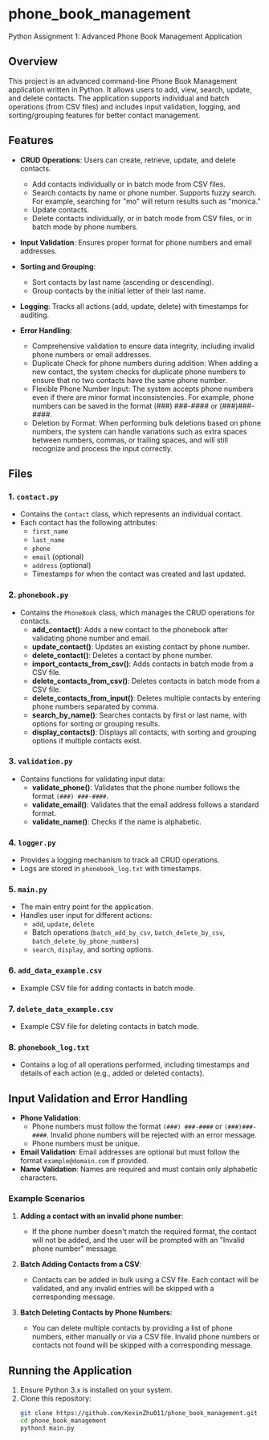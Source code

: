 # phone_book_management
Python Assignment 1: Advanced Phone Book Management Application

## Overview
This project is an advanced command-line Phone Book Management application written in Python. It allows users to add, view, search, update, and delete contacts. The application supports individual and batch operations (from CSV files) and includes input validation, logging, and sorting/grouping features for better contact management.

## Features

- **CRUD Operations**: Users can create, retrieve, update, and delete contacts.
  - Add contacts individually or in batch mode from CSV files. 
  - Search contacts by name or phone number. Supports fuzzy search. For example, searching for "mo" will return results such as "monica."
  - Update contacts.
  - Delete contacts individually, or in batch mode from CSV files, or in batch mode by phone numbers.
  
- **Input Validation**: Ensures proper format for phone numbers and email addresses.

- **Sorting and Grouping**:
  - Sort contacts by last name (ascending or descending).
  - Group contacts by the initial letter of their last name.

- **Logging**: Tracks all actions (add, update, delete) with timestamps for auditing.

- **Error Handling**: 
    - Comprehensive validation to ensure data integrity, including invalid phone numbers or email addresses.
    - Duplicate Check for phone numbers during addition: When adding a new contact, the system checks for duplicate phone numbers to ensure that no two contacts have the same phone number.
    - Flexible Phone Number Input: The system accepts phone numbers even if there are minor format inconsistencies. For example, phone numbers can be saved in the format (###) ###-#### or (###)###-####. 
    - Deletion by Format: When performing bulk deletions based on phone numbers, the system can handle variations such as extra spaces between numbers, commas, or trailing spaces, and will still recognize and process the input correctly.

## Files

### 1. `contact.py`
- Contains the `Contact` class, which represents an individual contact.
- Each contact has the following attributes:
  - `first_name`
  - `last_name`
  - `phone`
  - `email` (optional)
  - `address` (optional)
  - Timestamps for when the contact was created and last updated.

### 2. `phonebook.py`
- Contains the `PhoneBook` class, which manages the CRUD operations for contacts.
  - **add_contact()**: Adds a new contact to the phonebook after validating phone number and email.
  - **update_contact()**: Updates an existing contact by phone number.
  - **delete_contact()**: Deletes a contact by phone number.
  - **import_contacts_from_csv()**: Adds contacts in batch mode from a CSV file.
  - **delete_contacts_from_csv()**: Deletes contacts in batch mode from a CSV file.
  - **delete_contacts_from_input()**: Deletes multiple contacts by entering phone numbers separated by comma.
  - **search_by_name()**: Searches contacts by first or last name, with options for sorting or grouping results.
  - **display_contacts()**: Displays all contacts, with sorting and grouping options if multiple contacts exist.

### 3. `validation.py`
- Contains functions for validating input data:
  - **validate_phone()**: Validates that the phone number follows the format `(###) ###-####`.
  - **validate_email()**: Validates that the email address follows a standard format.
  - **validate_name()**: Checks if the name is alphabetic.

### 4. `logger.py`
- Provides a logging mechanism to track all CRUD operations.
- Logs are stored in `phonebook_log.txt` with timestamps.

### 5. `main.py`
- The main entry point for the application.
- Handles user input for different actions:
  - `add`, `update`, `delete`
  - Batch operations (`batch_add_by_csv`, `batch_delete_by_csv`, `batch_delete_by_phone_numbers`)
  - `search`, `display`, and sorting options.

### 6. `add_data_example.csv`
- Example CSV file for adding contacts in batch mode.

### 7. `delete_data_example.csv`
- Example CSV file for deleting contacts in batch mode.

### 8. `phonebook_log.txt`
- Contains a log of all operations performed, including timestamps and details of each action (e.g., added or deleted contacts).

## Input Validation and Error Handling

- **Phone Validation**: 
    - Phone numbers must follow the format `(###) ###-####` or `(###)###-####`. Invalid phone numbers will be rejected with an error message. 
    - Phone numbers must be unique.
- **Email Validation**: Email addresses are optional but must follow the format `example@domain.com` if provided.
- **Name Validation**: Names are required and must contain only alphabetic characters.

### Example Scenarios

1. **Adding a contact with an invalid phone number**:
   - If the phone number doesn't match the required format, the contact will not be added, and the user will be prompted with an "Invalid phone number" message.

2. **Batch Adding Contacts from a CSV**:
   - Contacts can be added in bulk using a CSV file. Each contact will be validated, and any invalid entries will be skipped with a corresponding message.

3. **Batch Deleting Contacts by Phone Numbers**:
   - You can delete multiple contacts by providing a list of phone numbers, either manually or via a CSV file. Invalid phone numbers or contacts not found will be skipped with a corresponding message.

## Running the Application

1. Ensure Python 3.x is installed on your system.
2. Clone this repository:
   ```bash
   git clone https://github.com/KexinZhu011/phone_book_management.git
   cd phone_book_management
   python3 main.py

